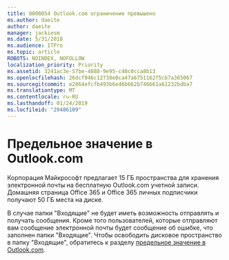 ```yaml
---
title: 8000054 Outlook.com ограничение превышено
ms.author: daeite
author: daeite
manager: jackiesm
ms.date: 5/31/2018
ms.audience: ITPro
ms.topic: article
ROBOTS: NOINDEX, NOFOLLOW
localization_priority: Priority
ms.assetid: 3241ac3e-57be-4888-9e95-c48c0cca8b13
ms.openlocfilehash: 26dcf946c12738e0ca47a6751162f5cb7a365067
ms.sourcegitcommit: e2864efcfb493b6e46b662b746661a61232bdba7
ms.translationtype: MT
ms.contentlocale: ru-RU
ms.lasthandoff: 01/24/2019
ms.locfileid: "29486109"
---
```

# <a name="storage-limits-in-outlookcom"></a>Предельное значение в Outlook.com

Корпорация Майкрософт предлагает 15 ГБ пространства для хранения электронной почты на бесплатную Outlook.com учетной записи. Домашняя страница Office 365 и Office 365 личных подписчики получают 50 ГБ места на диске.
  
В случае папки "Входящие" не будет иметь возможность отправлять и получать сообщения. Кроме того пользователей, которые отправляют вам сообщение электронной почты будет сообщение об ошибке, что заполнен папки "Входящие". Чтобы освободить дисковое пространство в папку "Входящие", обратитесь к разделу [предельное значение в Outlook.com](https://go.microsoft.com/fwlink/p/?linkid=2001900&amp;clcid=0x409).
  

